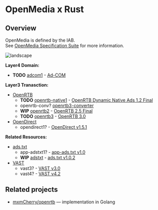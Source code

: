 # OpenMedia x Rust

## Overview
OpenMedia is defined by the IAB.<br>
See [OpenMedia Specification Suite](https://iabtechlab.com/standards/openmedia/) for more information.


![landscape](https://iabtechlab.com/wp-content/uploads/2016/07/OpenMedia-Specification-Landscape.jpg)

**Layer4 Domain:**<br>
- **TODO** [adcom1]() - [Ad-COM](https://github.com/InteractiveAdvertisingBureau/AdCOM)

**Layer3 Tranasction:**<br>
- [OpenRTB](https://iabtechlab.com/standards/openrtb/)
  - **TODO** [openrtb-native1]() - [OpenRTB Dynamic Native Ads 1.2 Final](https://www.iab.com/wp-content/uploads/2018/03/OpenRTB-Native-Ads-Specification-Final-1.2.pdf)
  - openrtb-conv? [openrtb3-converter](https://github.com/InteractiveAdvertisingBureau/openrtb3-converter)
  - **WIP** [openrtb2](https://crates.io/crates/openrtb2) - [OpenRTB 2.5 Final](https://iabtechlab.com/wp-content/uploads/2016/07/OpenRTB-API-Specification-Version-2-5-FINAL.pdf)
  - **TODO** [openrtb3]() - [OpenRTB 3.0](https://github.com/InteractiveAdvertisingBureau/openrtb)
 - [OpenDirect](https://iabtechlab.com/standards/opendirect/)
   - opendirect1? - [OpenDirect v1.5.1](https://iabtechlab.com/wp-content/uploads/2016/07/OpenDirect_1-5-1.pdf)

**Related Resources:**
- [ads.txt](https://iabtechlab.com/ads-txt/)
  - app-adstxt1? - [app-ads.txt v1.0](https://iabtechlab.com/wp-content/uploads/2019/03/app-ads.txt-v1.0-final-.pdf)
  - **WIP** [adstxt](https://crates.io/crates/adstxt) - [ads.txt v1.0.2](https://iabtechlab.com/wp-content/uploads/2019/03/IAB-OpenRTB-Ads.txt-Public-Spec-1.0.2.pdf)
- [VAST](https://iabtechlab.com/standards/vast/)
  - vast3? - [VAST v3.0](https://iabtechlab.com/wp-content/uploads/2016/04/VASTv3_0.pdf)
  - vast4? - [VAST v4.2](https://iabtechlab.com/wp-content/uploads/2019/06/VAST_4.2_final_june26.pdf)

## Related projects
- [mxmCherry/openrtb](https://github.com/mxmCherry/openrtb) — implementation in Golang
